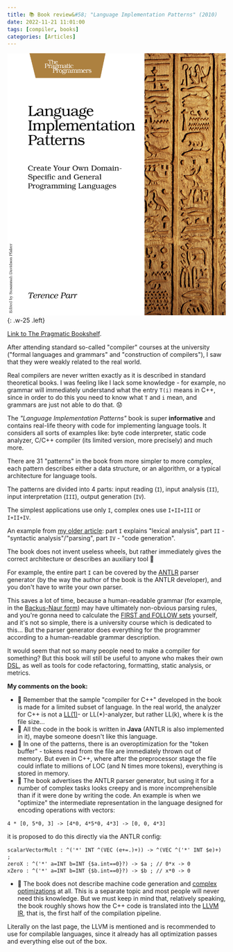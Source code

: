 ```yaml
---
title: 📚 Book review&#58; "Language Implementation Patterns" (2010)
date: 2022-11-21 11:01:00
tags: [compiler, books]
categories: [Articles]
---
```


![](/assets/img/posts/2022-11-21/cover.jpg){: .w-25 .left}

[Link to The Pragmatic Bookshelf](https://pragprog.com/titles/tpdsl/language-implementation-patterns/).

After attending standard so-called "compiler" courses at the university
("formal languages and grammars" and "construction of compilers"),
I saw that they were weakly related to the real world.

Real compilers are never written exactly as it is described in standard theoretical books.
I was feeling like I lack some knowledge - for example,
no grammar will immediately understand what the entry `T(i)` means in C++,
since in order to do this you need to know what `T` and `i` mean, and grammars are just not able to do that. 😟

The *"Language Implementation Patterns"* book is super **informative** and contains real-life theory with code for implementing language tools.
It considers all sorts of examples like: byte code interpreter, static code analyzer, C/C++ compiler (its limited version, more precisely) and much more.

There are 31 "patterns" in the book from more simpler to more complex,
each pattern describes either a data structure, or an algorithm, or a typical architecture for language tools.

The patterns are divided into 4 parts: input reading (`I`), input analysis (`II`), input interpretation (`III`), output generation (`IV`).

The simplest applications use only `I`, complex ones use `I+II+III` or `I+II+IV`.

An example from [my older article](/posts/compiler-diy): part `I` explains "lexical analysis", part `II` - "syntactic analysis"/"parsing", part `IV` - "code generation".

The book does not invent useless wheels, but rather immediately gives the correct architecture or describes an auxiliary tool 🙂

For example, the entire part `I` can be covered by the [ANTLR](https://www.antlr.org/) parser generator
(by the way the author of the book is the ANTLR developer), and you don't have to write your own parser.

This saves a lot of time, because a human-readable grammar (for example, in the [Backus-Naur form](https://en.wikipedia.org/wiki/Backus%E2%80%93Naur_form#Example))
may have ultimately non-obvious parsing rules, and you're gonna need to calculate the
[FIRST and FOLLOW sets](https://medium.com/100-days-of-algorithms/day-93-first-follow-cfe283998e3e) yourself,
and it's not so simple, there is a university course which is dedicated to this...
But the parser generator does everything for the programmer according to a human-readable grammar description.

It would seem that not so many people need to make a compiler for something?
But this book will still be useful to anyone who makes their own [DSL](https://en.wikipedia.org/wiki/Domain-specific_language),
as well as tools for code refactoring, formatting, static analysis, or metrics.

**My comments on the book:**
- 🤔 Remember that the sample "compiler for C++" developed in the book is made for a limited subset of language.
In the real world, the analyzer for C++ is not a [LL(1)](https://en.wikipedia.org/wiki/LL_parser#Constructing_an_LL(1)_parsing_table)- or LL(*)-analyzer,
but rather LL(k), where k is the file size...
- 🤔 All the code in the book is written in **Java** (ANTLR is also implemented in it), maybe someone doesn't like this language.
- 🤔 In one of the patterns, there is an overoptimization for the "token buffer" -
tokens read from the file are immediately thrown out of memory.
But even in C++, where after the preprocessor stage the file could inflate to millions of LOC (and N times more tokens), everything is stored in memory.
- 🤔 The book advertises the ANTLR parser generator, but using it for a number of complex tasks looks creepy and is more incomprehensible than
if it were done by writing the code. An example is when we "optimize" the intermediate representation in the language designed for encoding operations with vectors:
```
4 * [0, 5*0, 3] -> [4*0, 4*5*0, 4*3] -> [0, 0, 4*3]
```
it is proposed to do this directly via the ANTLR config:
```
scalarVectorMult : ^('*' INT ^(VEC (e+=.)+)) -> ^(VEC ^('*' INT $e)+) ;
zeroX : ^('*' a=INT b=INT {$a.int==0}?) -> $a ; // 0*x -> 0
xZero : ^('*' a=INT b=INT {$b.int==0}?) -> $b ; // x*0 -> 0
```
- 🤔 The book does not describe machine code generation and [complex optimizations](https://en.wikipedia.org/wiki/Optimizing_compiler) at all.
This is a separate topic and most people will never need this knowledge.
But we must keep in mind that, relatively speaking, the book roughly shows how the C++ code is translated into the [LLVM IR](https://www.llvm.org/docs/LangRef.html),
that is, the first half of the compilation pipeline.

Literally on the last page, the LLVM is mentioned and is recommended to use for compilable languages, since it already has all optimization passes
and everything else out of the box.
